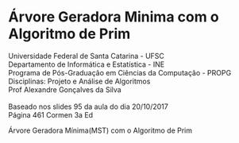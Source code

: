 # Árvore Geradora Minima com o Algoritmo de Prim
Universidade Federal de Santa Catarina - UFSC<br>
Departamento de Informática e Estatística - INE<br>
Programa de Pós-Graduação em Ciências da Computação - PROPG<br>
Disciplinas: Projeto e Análise de Algoritmos<br>
Prof Alexandre Gonçalves da Silva <br>
<br>
Baseado nos slides 95 da aula do dia 20/10/2017<br>
Página 461 Cormen 3a Ed<br>

Árvore Geradora Mínima(MST) com o Algoritmo de Prim<br>
